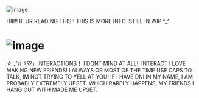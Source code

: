 ![image](https://github.com/user-attachments/assets/aef8fd00-0b43-45ed-b0b2-36e3093eed70)

HIII!! IF UR READING THIS!! THIS IS MORE INFO. STILL IN WIP ^_^






# ![image](https://github.com/user-attachments/assets/6a09d548-6cf8-4b86-8c8e-c45d619fa21a)



☆ ₊˚ପ「♡」INTERACTIONS！
I DONT MIND AT ALL!! INTERACT I LOVE MAKING NEW FRIENDS! 
I ALWAYS OR MOST OF THE TIME USE CAPS TO TALK, IM NOT TRYING TO YELL AT YOU! 
IF I HAVE DNI IN MY NAME, I AM PROBABLY EXTREMELY UPSET. WHICH RARELY HAPPENS, MY FRIENDS I HANG OUT WITH MADE ME UPSET. 










